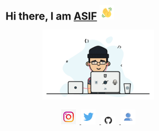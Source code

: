 # Hi there, I am [ASIF](https://github.com/apexx77) <img src="https://github.com/apexx77/apexx77/blob/master/hello.gif" width="40">


<p align="center">
  <img src="https://github.com/apexx77/apexx77/blob/master/Programmer.gif" width="60%" title="Programmer_GIF">
</p>

<div align="center" style="padding-top:10px;">
<a href="https://www.instagram.com/asif_ahmad_s/">
<img src="https://github.com/apexx77/apexx77/blob/master/instagram.jpg" width=40px style="padding-right:10px;">
</a>
<a href="https://twitter.com/asif_ahmad07?s=09">
<img src="https://github.com/apexx77/apexx77/blob/master/twitter.png" width=40px style="padding-right:10px;">
</a>
<a href="https://github.com/apexx77">
<img src="https://github.com/apexx77/apexx77/blob/master/github.png" width=40px style="padding-right:10px;">
</a>
<a href="https://apexx77.github.io/website">
<img src="https://github.com/apexx77/apexx77/blob/master/profile.png" width=40px>
</a>
</div>
